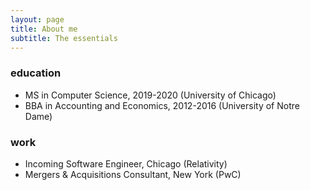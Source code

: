 ```yaml
---
layout: page
title: About me
subtitle: The essentials
---
```


### education

* MS in Computer Science, 2019-2020 (University of Chicago)
* BBA in Accounting and Economics, 2012-2016 (University of Notre Dame)

### work

* Incoming Software Engineer, Chicago (Relativity)
* Mergers & Acquisitions Consultant, New York (PwC)
